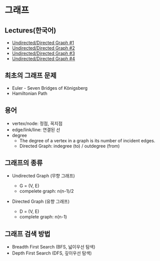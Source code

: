 # 그래프

## Lectures(한국어)

- [Undirected/Directed Graph #1](https://core.ewha.ac.kr/publicview/C0101020150130180053302842?vmode=f)
- [Undirected/Directed Graph #2](https://core.ewha.ac.kr/publicview/C0101020150130180348501520?vmode=f)
- [Undirected/Directed Graph #3](https://core.ewha.ac.kr/publicview/C0101020141117121423862756?vmode=f)
- [Undirected/Directed Graph #4](https://core.ewha.ac.kr/publicview/C0101020150130180733662212?vmode=f)

## 최초의 그래프 문제

- Euler - Seven Bridges of Königsberg 
- Hamiltonian Path

## 용어

- vertex/node: 정점, 꼭지점
- edge/link/line: 연결된 선
- degree
    - The degree of a vertex in a graph is its number of incident edges.
    - Directed Graph: indegree (to) / outdegree (from)

## 그래프의 종류

- Undirected Graph (무향 그래프)
    - G = (V, E)
    - compelete graph: n(n-1)/2

- Directed Graph (유향 그래프)
    - D = (V, E)
    - complete graph: n(n-1)

## 그래프 검색 방법

- Breadth First Search (BFS, 넓이우선 탐색)
- Depth First Search (DFS, 깊이우선 탐색)